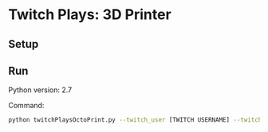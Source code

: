 # Twitch Plays: 3D Printer

## Setup

## Run

Python version: 2.7

Command:
```bash
python twitchPlaysOctoPrint.py --twitch_user [TWITCH USERNAME] --twitch_key [TWITCH KEY] --oct_ip [OCTOPRINT IP] --oct_key [OCTOPRINT API KEY]
```